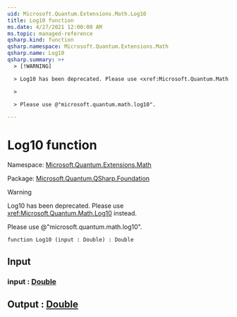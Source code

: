 ```yaml
---
uid: Microsoft.Quantum.Extensions.Math.Log10
title: Log10 function
ms.date: 4/27/2021 12:00:00 AM
ms.topic: managed-reference
qsharp.kind: function
qsharp.namespace: Microsoft.Quantum.Extensions.Math
qsharp.name: Log10
qsharp.summary: >+
  > [!WARNING]

  > Log10 has been deprecated. Please use <xref:Microsoft.Quantum.Math.Log10> instead.

  >

  > Please use @"microsoft.quantum.math.log10".

---
```


# Log10 function

Namespace: [Microsoft.Quantum.Extensions.Math](xref:Microsoft.Quantum.Extensions.Math)

Package: [Microsoft.Quantum.QSharp.Foundation](https://nuget.org/packages/Microsoft.Quantum.QSharp.Foundation)


> [!WARNING]
> Log10 has been deprecated. Please use <xref:Microsoft.Quantum.Math.Log10> instead.
>
> Please use @"microsoft.quantum.math.log10".



```qsharp
function Log10 (input : Double) : Double
```


## Input

### input : [Double](xref:microsoft.quantum.qsharp.valueliterals#double-literals)





## Output : [Double](xref:microsoft.quantum.qsharp.valueliterals#double-literals)

